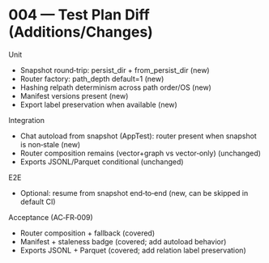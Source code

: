 # 004 — Test Plan Diff (Additions/Changes)

Unit
- Snapshot round‑trip: persist_dir + from_persist_dir (new)
- Router factory: path_depth default=1 (new)
- Hashing relpath determinism across path order/OS (new)
- Manifest versions present (new)
- Export label preservation when available (new)

Integration
- Chat autoload from snapshot (AppTest): router present when snapshot is non‑stale (new)
- Router composition remains (vector+graph vs vector‑only) (unchanged)
- Exports JSONL/Parquet conditional (unchanged)

E2E
- Optional: resume from snapshot end‑to‑end (new, can be skipped in default CI)

Acceptance (AC‑FR‑009)
- Router composition + fallback (covered)
- Manifest + staleness badge (covered; add autoload behavior)
- Exports JSONL + Parquet (covered; add relation label preservation)


